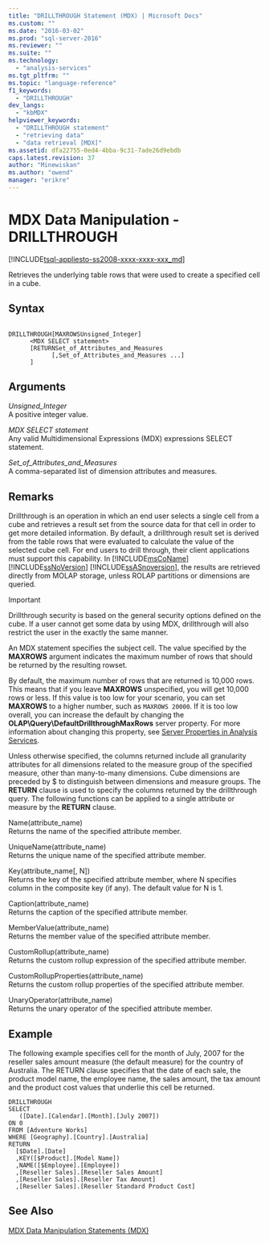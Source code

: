 ```yaml
---
title: "DRILLTHROUGH Statement (MDX) | Microsoft Docs"
ms.custom: ""
ms.date: "2016-03-02"
ms.prod: "sql-server-2016"
ms.reviewer: ""
ms.suite: ""
ms.technology: 
  - "analysis-services"
ms.tgt_pltfrm: ""
ms.topic: "language-reference"
f1_keywords: 
  - "DRILLTHROUGH"
dev_langs: 
  - "kbMDX"
helpviewer_keywords: 
  - "DRILLTHROUGH statement"
  - "retrieving data"
  - "data retrieval [MDX]"
ms.assetid: dfa22755-0ed4-4bba-9c31-7ade26d9ebdb
caps.latest.revision: 37
author: "Minewiskan"
ms.author: "owend"
manager: "erikre"
---
```

# MDX Data Manipulation - DRILLTHROUGH
[!INCLUDE[tsql-appliesto-ss2008-xxxx-xxxx-xxx_md](../includes/tsql-appliesto-ss2008-xxxx-xxxx-xxx-md.md)]

  Retrieves the underlying table rows that were used to create a specified cell in a cube.  
  
## Syntax  
  
```  
  
DRILLTHROUGH[MAXROWSUnsigned_Integer]   
      <MDX SELECT statement>   
      [RETURNSet_of_Attributes_and_Measures   
            [,Set_of_Attributes_and_Measures ...]  
      ]  
```  
  
## Arguments  
 *Unsigned_Integer*  
 A positive integer value.  
  
 *MDX SELECT statement*  
 Any valid Multidimensional Expressions (MDX) expressions SELECT statement.  
  
 *Set_of_Attributes_and_Measures*  
 A comma-separated list of dimension attributes and measures.  
  
## Remarks  
 Drillthrough is an operation in which an end user selects a single cell from a cube and retrieves a result set from the source data for that cell in order to get more detailed information. By default, a drillthrough result set is derived from the table rows that were evaluated to calculate the value of the selected cube cell. For end users to drill through, their client applications must support this capability. In [!INCLUDE[msCoName](../includes/msconame-md.md)] [!INCLUDE[ssNoVersion](../includes/ssnoversion-md.md)] [!INCLUDE[ssASnoversion](../includes/ssasnoversion-md.md)], the results are retrieved directly from MOLAP storage, unless ROLAP partitions or dimensions are queried.  
  
> [!IMPORTANT]  
>  Drillthrough security is based on the general security options defined on the cube. If a user cannot get some data by using MDX, drillthrough will also restrict the user in the exactly the same manner.  
  
 An MDX statement specifies the subject cell. The value specified by the **MAXROWS** argument indicates the maximum number of rows that should be returned by the resulting rowset.  
  
 By default, the maximum number of rows that are returned is 10,000 rows. This means that if you leave **MAXROWS** unspecified, you will get 10,000 rows or less. If this value is too low for your scenario, you can set **MAXROWS** to a higher number, such as `MAXROWS 20000`. If it is too low overall, you can increase the default by changing the **OLAP\Query\DefaultDrillthroughMaxRows** server property. For more information about changing this property, see [Server Properties in Analysis Services](../analysis-services/server-properties/server-properties-in-analysis-services.md).  
  
 Unless otherwise specified, the columns returned include all granularity attributes for all dimensions related to the measure group of the specified measure, other than many-to-many dimensions. Cube dimensions are preceded by $ to distinguish between dimensions and measure groups. The **RETURN** clause is used to specify the columns returned by the drillthrough query. The following functions can be applied to a single attribute or measure by the **RETURN** clause.  
  
 Name(attribute_name)  
 Returns the name of the specified attribute member.  
  
 UniqueName(attribute_name)  
 Returns the unique name of the specified attribute member.  
  
 Key(attribute_name[, N])  
 Returns the key of the specified attribute member, where N specifies column in the composite key (if any). The default value for N is 1.  
  
 Caption(attribute_name)  
 Returns the caption of the specified attribute member.  
  
 MemberValue(attribute_name)  
 Returns the member value of the specified attribute member.  
  
 CustomRollup(attribute_name)  
 Returns the custom rollup expression of the specified attribute member.  
  
 CustomRollupProperties(attribute_name)  
 Returns the custom rollup properties of the specified attribute member.  
  
 UnaryOperator(attribute_name)  
 Returns the unary operator of the specified attribute member.  
  
## Example  
 The following example specifies cell for the month of July, 2007 for the reseller sales amount measure (the default measure) for the country of Australia. The RETURN clause specifies that the date of each sale, the product model name, the employee name, the sales amount, the tax amount and the product cost values that underlie this cell be returned.  
  
```  
DRILLTHROUGH  
SELECT  
   ([Date].[Calendar].[Month].[July 2007])  
ON 0   
FROM [Adventure Works]  
WHERE [Geography].[Country].[Australia]  
RETURN   
  [$Date].[Date]  
  ,KEY([$Product].[Model Name])  
  ,NAME([$Employee].[Employee])  
  ,[Reseller Sales].[Reseller Sales Amount]  
  ,[Reseller Sales].[Reseller Tax Amount]  
  ,[Reseller Sales].[Reseller Standard Product Cost]  
```  
  
## See Also  
 [MDX Data Manipulation Statements &#40;MDX&#41;](../mdx/mdx-data-manipulation-statements-mdx.md)  
  
  